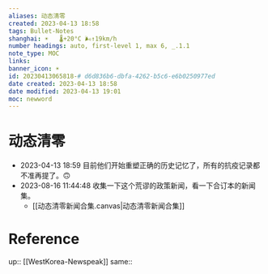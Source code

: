 ```yaml
---
aliases: 动态清零
created: 2023-04-13 18:58
tags: Bullet-Notes 
shanghai: ☀️   🌡️+20°C 🌬️↑19km/h
number headings: auto, first-level 1, max 6, _.1.1
note_type: MOC
links: 
banner_icon: ☀️
id: 20230413065818-# d6d836b6-dbfa-4262-b5c6-e6b0250977ed
date created: 2023-04-13 18:58
date modified: 2023-04-13 19:01
moc: newword
---
```

# 动态清零
- 2023-04-13 18:59 目前他们开始重塑正确的历史记忆了，所有的抗疫记录都不准再提了。🙃
- 2023-08-16 11:44:48 收集一下这个荒谬的政策新闻，看一下合订本的新闻集。
	- [[动态清零新闻合集.canvas|动态清零新闻合集]]
# Reference
up:: [[WestKorea-Newspeak]]
same:: 
